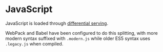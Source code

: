 # JavaScript

JavaScript is loaded through [differential serving](https://css-tricks.com/differential-serving/).

WebPack and Babel have been configured to do this splitting, with more modern
syntax suffixed with `.modern.js` while older ES5 syntax uses `.legacy.js` when
compiled.
